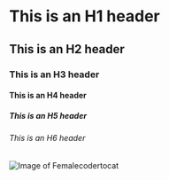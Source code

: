 # This is an H1 header
## This is an H2 header
### This is an H3 header
#### This is an H4 header
##### This is an H5 header
###### This is an H6 header

![Image of Femalecodertocat](https://octodex.github.com/images/femalecodertocat.png)
